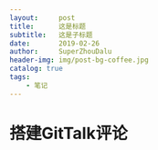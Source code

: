 ```yaml
---
layout:     post
title:      这是标题
subtitle:   这是子标题
date:       2019-02-26
author:     SuperZhouDalu
header-img: img/post-bg-coffee.jpg
catalog: true
tags:                              
    - 笔记
---
```

# 搭建GitTalk评论



